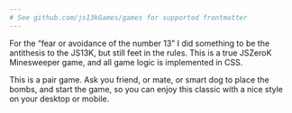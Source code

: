 ```yaml
---
# See github.com/js13kGames/games for supported frontmatter
---
```

For the “fear or avoidance of the number 13” I did something to be the antithesis to the JS13K, but still feet in the rules. This is a true JSZeroK Minesweeper game, and all game logic is implemented in CSS.

This is a pair game. Ask you friend, or mate, or smart dog to place the bombs, and start the game, so you can enjoy this classic with a nice style on your desktop or mobile.